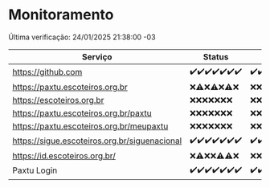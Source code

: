 # Monitoramento

Última verificação: 24/01/2025 21:38:00 -03

|Serviço|Status|Últimas 24h|
|---|---|---|
|https://github.com|<span title="2025-01-17: OK=23">✔️</span><span title="2025-01-18: OK=23">✔️</span><span title="2025-01-19: OK=23">✔️</span><span title="2025-01-20: OK=23">✔️</span><span title="2025-01-21: OK=23">✔️</span><span title="2025-01-22: OK=23">✔️</span><span title="2025-01-23: OK=23">✔️</span>|<span title="23/01/2025 21:39:00 -03 : 200">✔️</span><span title="23/01/2025 23:07:00 -03 : 200">✔️</span><span title="24/01/2025 00:10:00 -03 : 200">✔️</span><span title="24/01/2025 01:10:00 -03 : 200">✔️</span><span title="24/01/2025 02:08:00 -03 : 200">✔️</span><span title="24/01/2025 03:11:00 -03 : 200">✔️</span><span title="24/01/2025 04:08:00 -03 : 200">✔️</span><span title="24/01/2025 05:11:00 -03 : 200">✔️</span><span title="24/01/2025 06:08:00 -03 : 200">✔️</span><span title="24/01/2025 07:08:00 -03 : 200">✔️</span><span title="24/01/2025 08:07:00 -03 : 200">✔️</span><span title="24/01/2025 09:14:00 -03 : 200">✔️</span><span title="24/01/2025 10:14:00 -03 : 200">✔️</span><span title="24/01/2025 11:07:00 -03 : 200">✔️</span><span title="24/01/2025 12:08:00 -03 : 200">✔️</span><span title="24/01/2025 13:09:00 -03 : 200">✔️</span><span title="24/01/2025 14:07:00 -03 : 200">✔️</span><span title="24/01/2025 15:11:00 -03 : 200">✔️</span><span title="24/01/2025 16:06:00 -03 : 200">✔️</span><span title="24/01/2025 17:08:00 -03 : 200">✔️</span><span title="24/01/2025 18:06:00 -03 : 200">✔️</span><span title="24/01/2025 19:07:00 -03 : 200">✔️</span><span title="24/01/2025 20:07:00 -03 : 200">✔️</span><span title="24/01/2025 21:38:00 -03 : 200">✔️</span>|
|https://paxtu.escoteiros.org.br|<span title="2025-01-17: Falhas=23">❌</span><span title="2025-01-18: OK=1, Falhas=22">⚠️</span><span title="2025-01-19: Falhas=23">❌</span><span title="2025-01-20: OK=1, Falhas=22">⚠️</span><span title="2025-01-21: Falhas=23">❌</span><span title="2025-01-22: OK=1, Falhas=22">⚠️</span><span title="2025-01-23: Falhas=23">❌</span>|<span title="23/01/2025 21:39:00 -03 : 403">❌</span><span title="23/01/2025 23:07:00 -03 : 403">❌</span><span title="24/01/2025 00:10:00 -03 : 403">❌</span><span title="24/01/2025 01:10:00 -03 : 403">❌</span><span title="24/01/2025 02:08:00 -03 : 403">❌</span><span title="24/01/2025 03:11:00 -03 : 403">❌</span><span title="24/01/2025 04:08:00 -03 : 403">❌</span><span title="24/01/2025 05:11:00 -03 : 403">❌</span><span title="24/01/2025 06:08:00 -03 : 403">❌</span><span title="24/01/2025 07:08:00 -03 : 403">❌</span><span title="24/01/2025 08:07:00 -03 : 403">❌</span><span title="24/01/2025 09:14:00 -03 : 403">❌</span><span title="24/01/2025 10:14:00 -03 : 403">❌</span><span title="24/01/2025 11:07:00 -03 : 403">❌</span><span title="24/01/2025 12:08:00 -03 : 403">❌</span><span title="24/01/2025 13:09:00 -03 : 403">❌</span><span title="24/01/2025 14:07:00 -03 : 403">❌</span><span title="24/01/2025 15:11:00 -03 : 403">❌</span><span title="24/01/2025 16:06:00 -03 : 403">❌</span><span title="24/01/2025 17:08:00 -03 : 403">❌</span><span title="24/01/2025 18:06:00 -03 : 403">❌</span><span title="24/01/2025 19:07:00 -03 : 403">❌</span><span title="24/01/2025 20:07:00 -03 : 403">❌</span><span title="24/01/2025 21:38:00 -03 : 403">❌</span>|
|https://escoteiros.org.br|<span title="2025-01-17: Falhas=23">❌</span><span title="2025-01-18: Falhas=23">❌</span><span title="2025-01-19: Falhas=23">❌</span><span title="2025-01-20: Falhas=23">❌</span><span title="2025-01-21: Falhas=23">❌</span><span title="2025-01-22: Falhas=23">❌</span><span title="2025-01-23: Falhas=23">❌</span>|<span title="23/01/2025 21:39:00 -03 : 403">❌</span><span title="23/01/2025 23:07:00 -03 : 403">❌</span><span title="24/01/2025 00:10:00 -03 : 403">❌</span><span title="24/01/2025 01:10:00 -03 : 403">❌</span><span title="24/01/2025 02:08:00 -03 : 403">❌</span><span title="24/01/2025 03:11:00 -03 : 403">❌</span><span title="24/01/2025 04:08:00 -03 : 403">❌</span><span title="24/01/2025 05:11:00 -03 : 403">❌</span><span title="24/01/2025 06:08:00 -03 : 403">❌</span><span title="24/01/2025 07:08:00 -03 : 403">❌</span><span title="24/01/2025 08:07:00 -03 : 403">❌</span><span title="24/01/2025 09:14:00 -03 : 403">❌</span><span title="24/01/2025 10:14:00 -03 : 403">❌</span><span title="24/01/2025 11:07:00 -03 : 403">❌</span><span title="24/01/2025 12:08:00 -03 : 403">❌</span><span title="24/01/2025 13:09:00 -03 : 403">❌</span><span title="24/01/2025 14:07:00 -03 : 403">❌</span><span title="24/01/2025 15:11:00 -03 : 403">❌</span><span title="24/01/2025 16:06:00 -03 : 403">❌</span><span title="24/01/2025 17:08:00 -03 : 403">❌</span><span title="24/01/2025 18:07:00 -03 : 403">❌</span><span title="24/01/2025 19:07:00 -03 : 403">❌</span><span title="24/01/2025 20:07:00 -03 : 403">❌</span><span title="24/01/2025 21:38:00 -03 : 403">❌</span>|
|https://paxtu.escoteiros.org.br/paxtu|<span title="2025-01-17: Falhas=23">❌</span><span title="2025-01-18: Falhas=23">❌</span><span title="2025-01-19: Falhas=23">❌</span><span title="2025-01-20: Falhas=23">❌</span><span title="2025-01-21: Falhas=23">❌</span><span title="2025-01-22: Falhas=23">❌</span><span title="2025-01-23: Falhas=23">❌</span>|<span title="23/01/2025 21:39:00 -03 : 403">❌</span><span title="23/01/2025 23:07:00 -03 : 403">❌</span><span title="24/01/2025 00:10:00 -03 : 403">❌</span><span title="24/01/2025 01:10:00 -03 : 403">❌</span><span title="24/01/2025 02:08:00 -03 : 403">❌</span><span title="24/01/2025 03:11:00 -03 : 403">❌</span><span title="24/01/2025 04:08:00 -03 : 403">❌</span><span title="24/01/2025 05:11:00 -03 : 403">❌</span><span title="24/01/2025 06:08:00 -03 : 403">❌</span><span title="24/01/2025 07:08:00 -03 : 403">❌</span><span title="24/01/2025 08:07:00 -03 : 403">❌</span><span title="24/01/2025 09:14:00 -03 : 403">❌</span><span title="24/01/2025 10:14:00 -03 : 403">❌</span><span title="24/01/2025 11:07:00 -03 : 403">❌</span><span title="24/01/2025 12:08:00 -03 : 403">❌</span><span title="24/01/2025 13:09:00 -03 : 403">❌</span><span title="24/01/2025 14:07:00 -03 : 403">❌</span><span title="24/01/2025 15:11:00 -03 : 403">❌</span><span title="24/01/2025 16:06:00 -03 : 403">❌</span><span title="24/01/2025 17:08:00 -03 : 403">❌</span><span title="24/01/2025 18:07:00 -03 : 403">❌</span><span title="24/01/2025 19:07:00 -03 : 403">❌</span><span title="24/01/2025 20:07:00 -03 : 403">❌</span><span title="24/01/2025 21:38:00 -03 : 403">❌</span>|
|https://paxtu.escoteiros.org.br/meupaxtu|<span title="2025-01-17: Falhas=23">❌</span><span title="2025-01-18: Falhas=23">❌</span><span title="2025-01-19: Falhas=23">❌</span><span title="2025-01-20: Falhas=23">❌</span><span title="2025-01-21: Falhas=23">❌</span><span title="2025-01-22: Falhas=23">❌</span><span title="2025-01-23: Falhas=23">❌</span>|<span title="23/01/2025 21:39:00 -03 : 403">❌</span><span title="23/01/2025 23:07:00 -03 : 403">❌</span><span title="24/01/2025 00:10:00 -03 : 403">❌</span><span title="24/01/2025 01:10:00 -03 : 403">❌</span><span title="24/01/2025 02:08:00 -03 : 403">❌</span><span title="24/01/2025 03:11:00 -03 : 403">❌</span><span title="24/01/2025 04:08:00 -03 : 403">❌</span><span title="24/01/2025 05:11:00 -03 : 403">❌</span><span title="24/01/2025 06:08:00 -03 : 403">❌</span><span title="24/01/2025 07:08:00 -03 : 403">❌</span><span title="24/01/2025 08:07:00 -03 : 403">❌</span><span title="24/01/2025 09:14:00 -03 : 403">❌</span><span title="24/01/2025 10:14:00 -03 : 403">❌</span><span title="24/01/2025 11:07:00 -03 : 403">❌</span><span title="24/01/2025 12:08:00 -03 : 403">❌</span><span title="24/01/2025 13:09:00 -03 : 403">❌</span><span title="24/01/2025 14:07:00 -03 : 403">❌</span><span title="24/01/2025 15:11:00 -03 : 403">❌</span><span title="24/01/2025 16:06:00 -03 : 403">❌</span><span title="24/01/2025 17:08:00 -03 : 403">❌</span><span title="24/01/2025 18:07:00 -03 : 403">❌</span><span title="24/01/2025 19:07:00 -03 : 403">❌</span><span title="24/01/2025 20:07:00 -03 : 403">❌</span><span title="24/01/2025 21:38:00 -03 : 403">❌</span>|
|https://sigue.escoteiros.org.br/siguenacional|<span title="2025-01-17: OK=23">✔️</span><span title="2025-01-18: OK=23">✔️</span><span title="2025-01-19: OK=23">✔️</span><span title="2025-01-20: OK=23">✔️</span><span title="2025-01-21: OK=23">✔️</span><span title="2025-01-22: OK=23">✔️</span><span title="2025-01-23: OK=23">✔️</span>|<span title="23/01/2025 21:39:00 -03 : 200">✔️</span><span title="23/01/2025 23:07:00 -03 : 200">✔️</span><span title="24/01/2025 00:10:00 -03 : 200">✔️</span><span title="24/01/2025 01:10:00 -03 : 200">✔️</span><span title="24/01/2025 02:08:00 -03 : 200">✔️</span><span title="24/01/2025 03:11:00 -03 : 200">✔️</span><span title="24/01/2025 04:08:00 -03 : 200">✔️</span><span title="24/01/2025 05:11:00 -03 : 200">✔️</span><span title="24/01/2025 06:08:00 -03 : 200">✔️</span><span title="24/01/2025 07:08:00 -03 : 200">✔️</span><span title="24/01/2025 08:07:00 -03 : 200">✔️</span><span title="24/01/2025 09:14:00 -03 : 200">✔️</span><span title="24/01/2025 10:14:00 -03 : 200">✔️</span><span title="24/01/2025 11:07:00 -03 : 200">✔️</span><span title="24/01/2025 12:08:00 -03 : 200">✔️</span><span title="24/01/2025 13:09:00 -03 : 200">✔️</span><span title="24/01/2025 14:07:00 -03 : 200">✔️</span><span title="24/01/2025 15:11:00 -03 : 200">✔️</span><span title="24/01/2025 16:06:00 -03 : 200">✔️</span><span title="24/01/2025 17:08:00 -03 : 200">✔️</span><span title="24/01/2025 18:07:00 -03 : 200">✔️</span><span title="24/01/2025 19:07:00 -03 : 200">✔️</span><span title="24/01/2025 20:07:00 -03 : 200">✔️</span><span title="24/01/2025 21:38:00 -03 : 200">✔️</span>|
|https://id.escoteiros.org.br/|<span title="2025-01-17: Falhas=23">❌</span><span title="2025-01-18: OK=1, Falhas=22">⚠️</span><span title="2025-01-19: Falhas=23">❌</span><span title="2025-01-20: Falhas=23">❌</span><span title="2025-01-21: OK=1, Falhas=22">⚠️</span><span title="2025-01-22: OK=2, Falhas=21">⚠️</span><span title="2025-01-23: Falhas=23">❌</span>|<span title="23/01/2025 21:39:00 -03 : 403">❌</span><span title="23/01/2025 23:07:00 -03 : 403">❌</span><span title="24/01/2025 00:10:00 -03 : 403">❌</span><span title="24/01/2025 01:10:00 -03 : 403">❌</span><span title="24/01/2025 02:08:00 -03 : 403">❌</span><span title="24/01/2025 03:11:00 -03 : 403">❌</span><span title="24/01/2025 04:08:00 -03 : 403">❌</span><span title="24/01/2025 05:11:00 -03 : 403">❌</span><span title="24/01/2025 06:08:00 -03 : 403">❌</span><span title="24/01/2025 07:08:00 -03 : 403">❌</span><span title="24/01/2025 08:07:00 -03 : 403">❌</span><span title="24/01/2025 09:14:00 -03 : 403">❌</span><span title="24/01/2025 10:14:00 -03 : 403">❌</span><span title="24/01/2025 11:07:00 -03 : 403">❌</span><span title="24/01/2025 12:08:00 -03 : 403">❌</span><span title="24/01/2025 13:09:00 -03 : 403">❌</span><span title="24/01/2025 14:07:00 -03 : 403">❌</span><span title="24/01/2025 15:11:00 -03 : 403">❌</span><span title="24/01/2025 16:06:00 -03 : 403">❌</span><span title="24/01/2025 17:08:00 -03 : 403">❌</span><span title="24/01/2025 18:07:00 -03 : 403">❌</span><span title="24/01/2025 19:07:00 -03 : 403">❌</span><span title="24/01/2025 20:07:00 -03 : 403">❌</span><span title="24/01/2025 21:38:00 -03 : 403">❌</span>|
|Paxtu Login|<span title="2025-01-17: OK=23">✔️</span><span title="2025-01-18: OK=23">✔️</span><span title="2025-01-19: OK=23">✔️</span><span title="2025-01-20: OK=23">✔️</span><span title="2025-01-21: OK=23">✔️</span><span title="2025-01-22: OK=23">✔️</span><span title="2025-01-23: OK=23">✔️</span>|<span title="23/01/2025 21:39:00 -03 : 200">✔️</span><span title="23/01/2025 23:07:00 -03 : 200">✔️</span><span title="24/01/2025 00:10:00 -03 : 200">✔️</span><span title="24/01/2025 01:10:00 -03 : 200">✔️</span><span title="24/01/2025 02:08:00 -03 : 200">✔️</span><span title="24/01/2025 03:11:00 -03 : 200">✔️</span><span title="24/01/2025 04:08:00 -03 : 200">✔️</span><span title="24/01/2025 05:11:00 -03 : 200">✔️</span><span title="24/01/2025 06:08:00 -03 : 200">✔️</span><span title="24/01/2025 07:08:00 -03 : 200">✔️</span><span title="24/01/2025 08:07:00 -03 : 200">✔️</span><span title="24/01/2025 09:14:00 -03 : 200">✔️</span><span title="24/01/2025 10:14:00 -03 : 200">✔️</span><span title="24/01/2025 11:07:00 -03 : 200">✔️</span><span title="24/01/2025 12:08:00 -03 : 200">✔️</span><span title="24/01/2025 13:09:00 -03 : 200">✔️</span><span title="24/01/2025 14:07:00 -03 : 200">✔️</span><span title="24/01/2025 15:11:00 -03 : 200">✔️</span><span title="24/01/2025 16:06:00 -03 : 200">✔️</span><span title="24/01/2025 17:08:00 -03 : 200">✔️</span><span title="24/01/2025 18:07:00 -03 : 200">✔️</span><span title="24/01/2025 19:07:00 -03 : 200">✔️</span><span title="24/01/2025 20:07:00 -03 : 200">✔️</span><span title="24/01/2025 21:38:00 -03 : 200">✔️</span>|

